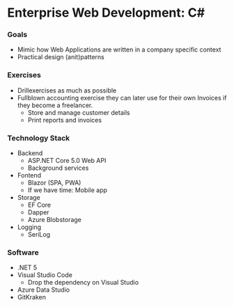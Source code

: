 # Enterprise Web Development: C#

### Goals
- Mimic how Web Applications are written in a company specific context
- Practical design (anit)patterns

### Exercises
- Drillexercises as much as possible
- Fullblown accounting exercise they can later use for their own Invoices if they become a freelancer.
  - Store and manage customer details
  - Print reports and invoices

### Technology Stack
- Backend
  - ASP.NET Core 5.0 Web API
  - Background services
- Fontend
  - Blazor (SPA, PWA)
  - If we have time: Mobile app
- Storage
  - EF Core 
  - Dapper
  - Azure Blobstorage 
- Logging
  - SeriLog

### Software
- .NET 5
- Visual Studio Code
  - Drop the dependency on Visual Studio
- Azure Data Studio
- GitKraken
